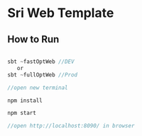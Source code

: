 # Sri Web Template

## How to Run 

```scala

sbt ~fastOptWeb //DEV
   or
sbt ~fullOptWeb //Prod   

//open new terminal

npm install

npm start

//open http://localhost:8090/ in browser

```